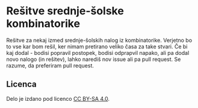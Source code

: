 # Rešitve srednje-šolske kombinatorike
Rešitve za nekaj izmed srednje-šolskih nalog iz kombinatorike. Verjetno bo to vse kar bom rešil, ker nimam pretirano veliko časa za take stvari. Če bi kaj dodal - bodisi popravil postopek, bodisi odprapvil napako, ali pa dodal novo nalogo (in rešitev), lahko narediš nov issue ali pa pull request. Se razume, da preferiram pull request.

## Licenca
Delo je izdano pod licenco [CC BY-SA 4.0](https://creativecommons.org/licenses/by-sa/4.0/deed.sl).
